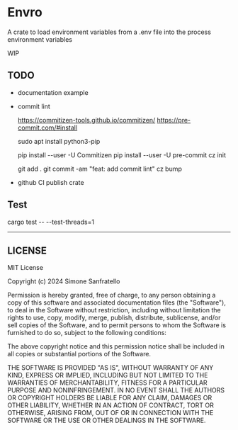 # Envro

A crate to load environment variables from a .env file into the process environment variables

WIP

## TODO

- documentation
  example

- commit lint

  https://commitizen-tools.github.io/commitizen/
  https://pre-commit.com/#install
  
  sudo apt install python3-pip
  
  pip install --user -U Commitizen
  pip install --user -U pre-commit
  cz init

  git add .
  git commit -am "feat: add commit lint"
  cz bump 
  
- github CI
  publish crate

## Test

cargo test -- --test-threads=1

---

## LICENSE

MIT License

Copyright (c) 2024 Simone Sanfratello

Permission is hereby granted, free of charge, to any person obtaining a copy
of this software and associated documentation files (the "Software"), to deal
in the Software without restriction, including without limitation the rights
to use, copy, modify, merge, publish, distribute, sublicense, and/or sell
copies of the Software, and to permit persons to whom the Software is
furnished to do so, subject to the following conditions:

The above copyright notice and this permission notice shall be included in all
copies or substantial portions of the Software.

THE SOFTWARE IS PROVIDED "AS IS", WITHOUT WARRANTY OF ANY KIND, EXPRESS OR
IMPLIED, INCLUDING BUT NOT LIMITED TO THE WARRANTIES OF MERCHANTABILITY,
FITNESS FOR A PARTICULAR PURPOSE AND NONINFRINGEMENT. IN NO EVENT SHALL THE
AUTHORS OR COPYRIGHT HOLDERS BE LIABLE FOR ANY CLAIM, DAMAGES OR OTHER
LIABILITY, WHETHER IN AN ACTION OF CONTRACT, TORT OR OTHERWISE, ARISING FROM,
OUT OF OR IN CONNECTION WITH THE SOFTWARE OR THE USE OR OTHER DEALINGS IN THE
SOFTWARE.
